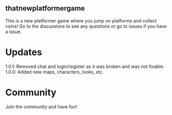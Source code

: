 ## thatnewplatformergame
This is a new platformer game where you jump on platforms and collect coins!
Go to the discussions to see any questions or go to issues if you have a issue.

# Updates
1.0.1: Removed chat and login/register as it was broken and was not fixable.
1.0.0: Added new maps, characters, looks, etc.

# Community
Join the community and have fun!
